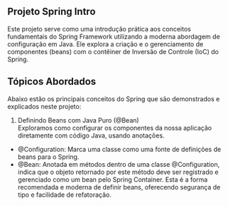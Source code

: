 ## Projeto Spring Intro
Este projeto serve como uma introdução prática aos conceitos fundamentais do Spring Framework utilizando a moderna abordagem de configuração em Java. Ele explora a criação e o gerenciamento de componentes (beans) com o contêiner de Inversão de Controle (IoC) do Spring.

## Tópicos Abordados
Abaixo estão os principais conceitos do Spring que são demonstrados e explicados neste projeto:

1. Definindo Beans com Java Puro (@Bean)\
Exploramos como configurar os componentes da nossa aplicação diretamente com código Java, usando anotações.

* @Configuration: Marca uma classe como uma fonte de definições de beans para o Spring.
* @Bean: Anotada em métodos dentro de uma classe @Configuration, indica que o objeto retornado por este método deve ser registrado e gerenciado como um bean pelo Spring Container. Esta é a forma recomendada e moderna de definir beans, oferecendo segurança de tipo e facilidade de refatoração.


